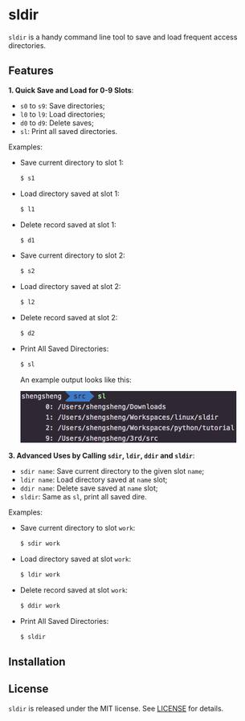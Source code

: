 # sldir

`sldir` is a handy command line tool to save and load frequent access directories.

## Features

**1. Quick Save and Load for 0-9 Slots**:

* `s0` to `s9`: Save directories;
* `l0` to `l9`: Load directories;
* `d0` to `d9`: Delete saves;
* `sl`: Print all saved directories.

Examples:

* Save current directory to slot 1:

  ```bash
  $ s1
  ```

* Load directory saved at slot 1:

  ```bash
  $ l1
  ```

* Delete record saved at slot 1:

  ```bash
  $ d1
  ```

* Save current directory to slot 2:

  ```bash
  $ s2
  ```

* Load directory saved at slot 2:

  ```bash
  $ l2
  ```

* Delete record saved at slot 2:

  ```bash
  $ d2
  ```

* Print All Saved Directories:

  ```bash
  $ sl
  ```

  An example output looks like this:

  ![](images/img_sldir_sl.png)

**3. Advanced Uses by Calling `sdir`, `ldir`, `ddir` and `sldir`**:

* `sdir name`: Save current directory to the given slot `name`;
* `ldir name`: Load directory saved at `name` slot;
* `ddir name`: Delete save saved at `name` slot;
* `sldir`: Same as `sl`, print all saved dire.

Examples:

* Save current directory to slot `work`:

  ```bash
  $ sdir work
  ```

* Load directory saved at slot `work`:

  ```bash
  $ ldir work
  ```

* Delete record saved at slot `work`:

  ```bash
  $ ddir work
  ```

* Print All Saved Directories:

  ```bash
  $ sldir
  ```

## Installation

## License

`sldir` is released under the MIT license. See [LICENSE](LICENSE) for details.
